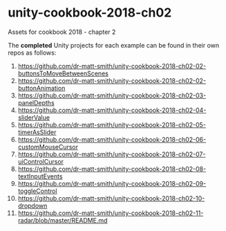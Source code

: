 # unity-cookbook-2018-ch02
Assets for cookbook 2018 - chapter 2

The **completed** Unity projects for each example can be found in their own repos as follows:

1. https://github.com/dr-matt-smith/unity-cookbook-2018-ch02-02-buttonsToMoveBetweenScenes
2. https://github.com/dr-matt-smith/unity-cookbook-2018-ch02-02-buttonAnimation
3. https://github.com/dr-matt-smith/unity-cookbook-2018-ch02-03-panelDepths
4. https://github.com/dr-matt-smith/unity-cookbook-2018-ch02-04-sliderValue
5. https://github.com/dr-matt-smith/unity-cookbook-2018-ch02-05-timerAsSlider
6. https://github.com/dr-matt-smith/unity-cookbook-2018-ch02-06-customMouseCursor
7. https://github.com/dr-matt-smith/unity-cookbook-2018-ch02-07-uiControlCursor
8. https://github.com/dr-matt-smith/unity-cookbook-2018-ch02-08-textInputEvents
9. https://github.com/dr-matt-smith/unity-cookbook-2018-ch02-09-toggleControl
10. https://github.com/dr-matt-smith/unity-cookbook-2018-ch02-10-dropdown
11. https://github.com/dr-matt-smith/unity-cookbook-2018-ch02-11-radar/blob/master/README.md
